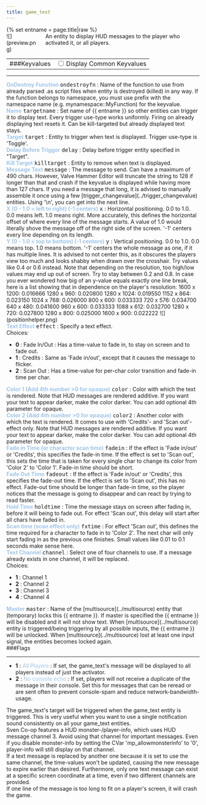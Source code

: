 ```yaml
---
title: game_text
---
```

<div>{% set entname = page.title|raw %}</div>
<div class="container previewimg">
<div class="columns">
<div class="imagepadding column col-auto" markdown="1">![](preview.png)</div>
<div class="column entityentry" markdown="1">An entity to display HUD messages to the player who activated it, or all players.</div>
</div>
</div>
<div>
<table class="titletable">
<tbody>
<tr>
<td markdown="1">###Keyvalues</td>
<td class="titletablecheck" id="checkboxandlabel"><input type="checkbox" id="displaycommon"><label for="displaycommon"> Display Common Keyvalues</label></input></td>
</tr>
</tbody>
</table>
<hr>
<div class="entityentry commonkeys-checkbox" markdown="1">
<span style="color:#9fc5e8;"><b>OnDestroy Function</b></span> <kbd  class="tooltip" data-tooltip="string">ondestroyfn</kbd> :
Name of the function to use from already parsed .as script files when entity is destroyed (killed) in any way. If the function belongs to namespace, you must use prefix with the namespace name (e.g. mynamespace::MyFunction) for the keyvalue.
</div>
<div class="entityentry commonkeys-checkbox" markdown="1">
<span style="color:#9fc5e8;"><b>Name</b></span> <kbd  class="tooltip" data-tooltip="target_source">targetname</kbd> :
Set name of {{ entname }} so other entities can trigger it to display text. Every trigger use-type works uniformly. Firing on already displaying text resets it. Can be kill-targeted but already displayed text stays.
</div>
<div class="entityentry commonkeys-checkbox" markdown="1">
<span style="color:#9fc5e8;"><b>Target</b></span> <kbd  class="tooltip" data-tooltip="target_destination">target</kbd> :
Entity to trigger when text is displayed. Trigger use-type is 'Toggle'.
</div>
<div class="entityentry commonkeys-checkbox" markdown="1">
<span style="color:#9fc5e8;"><b>Delay Before Trigger</b></span> <kbd  class="tooltip" data-tooltip="string">delay</kbd> :
Delay before trigger entity specified in "Target".
</div>
<div class="entityentry commonkeys-checkbox" markdown="1">
<span style="color:#9fc5e8;"><b>Kill Target</b></span> <kbd  class="tooltip" data-tooltip="target_destination">killtarget</kbd> :
Entity to remove when text is displayed.
</div>
<div class="entityentry" markdown="1">
<span style="color:#9fc5e8;"><b>Message Text</b></span> <kbd  class="tooltip" data-tooltip="string">message</kbd> :
The message to send. Can have a maximum of 490 chars. However, Valve Hammer Editor will truncate the string to 128 if longer than that and crash if the keyvalue is displayed while having more than 127 chars. If you need a message that long, it is advised to manually assemble it once using a few [trigger_changevalue](../trigger_changevalue) entities. Using '\n', you can get into the next line.
</div>
<div class="entityentry" markdown="1">
<span style="color:#9fc5e8;"><b>X (0 - 1.0 = left to right) (-1 centers)</b></span> <kbd  class="tooltip" data-tooltip="string">x</kbd> :
Horizontal positioning. 0.0 to 1.0. 0.0 means left. 1.0 means right. More accurately, this defines the horizontal offset of where every line of the message starts. A value of 1.0 would literally shove the message off of the right side of the screen. '-1' centers every line depending on its length.
</div>
<div class="entityentry" markdown="1">
<span style="color:#9fc5e8;"><b>Y (0 - 1.0 = top to bottom) (-1 centers)</b></span> <kbd  class="tooltip" data-tooltip="string">y</kbd> :
Vertical positioning. 0.0 to 1.0. 0.0 means top. 1.0 means bottom. '-1' centers the whole message as one, if it has multiple lines. It is advised to not center this, as it obscures the players view too much and looks shabby when drawn over the crosshair. Try values like 0.4 or 0.6 instead. Note that depending on the resolution, too high/low values may end up out of screen. Try to stay between 0.2 and 0.8. In case you ever wondered how big of an y-value equals exactly one line break, here is a list showing that in dependence on the player's resolution:
1600 x 1200: 0.016666
1280 x 960: 0.020800
1280 x 1024: 0.019550
1152 x 864: 0.023150
1024 x 768: 0.026000
800 x 600: 0.033333
720 x 576: 0.034700
640 x 480: 0.041600
960 x 600: 0.033333
1088 x 612: 0.032700
1280 x 720: 0.027800
1280 x 800: 0.025000
1600 x 900: 0.022222
![](positionhelper.png)
</div>
<div class="entityentry" markdown="1">
<span style="color:#9fc5e8;"><b>Text Effect</b></span> <kbd  class="tooltip" data-tooltip="Choices">effect</kbd> :
Specify a text effect.
<div class="accordion">
<input type="checkbox" id="accordion-1" name="accordion-checkbox" hidden>
<label class="accordion-header" for="accordion-1">
<i class="icon icon-arrow-right mr-1"></i>
Choices:
</label>
<div class="accordion-body">
<ul>
<li><b>0 </b> : Fade In/Out : Has a time-value to fade in, to stay on screen and to fade out.</li>
<li><b>1 </b> : Credits : Same as 'Fade in/out', except that it causes the message to flicker.</li>
<li><b>2 </b> : Scan Out : Has a time-value for per-char color transition and fade-in time per char.</li>
</ul>
</div>
</div>
</div>
<div class="entityentry" markdown="1">
<span style="color:#9fc5e8;"><b>Color 1 (Add 4th number >0 for opaque)</b></span> <kbd  class="tooltip" data-tooltip="color255">color</kbd> :
Color with which the text is rendered. Note that HUD messages are rendered additive. If you want your text to appear darker, make the color darker. You can add optional 4th parameter for opaque.
</div>
<div class="entityentry" markdown="1">
<span style="color:#9fc5e8;"><b>Color 2 (Add 4th number >0 for opaque)</b></span> <kbd  class="tooltip" data-tooltip="color255">color2</kbd> :
Another color with which the text is rendered. It comes to use with 'Credits'- and 'Scan out'-effect only. Note that HUD messages are rendered additive. If you want your text to appear darker, make the color darker. You can add optional 4th parameter for opaque.
</div>
<div class="entityentry" markdown="1">
<span style="color:#9fc5e8;"><b>Fade in Time (or character scan time)</b></span> <kbd  class="tooltip" data-tooltip="string">fadein</kbd> :
If the effect is 'Fade in/out' or 'Credits', this specifies the fade-in time. If the effect is set to 'Scan out', this sets the time that is taken for every single char to change its color from 'Color 2' to 'Color 1'. Fade-in time should be short.
</div>
<div class="entityentry" markdown="1">
<span style="color:#9fc5e8;"><b>Fade Out Time</b></span> <kbd  class="tooltip" data-tooltip="string">fadeout</kbd> :
If the effect is 'Fade in/out' or 'Credits', this specifies the fade-out time. If the effect is set to 'Scan out', this has no effect. Fade-out time should be longer than fade-in time, so the player notices that the message is going to disappear and can react by trying to read faster.
</div>
<div class="entityentry" markdown="1">
<span style="color:#9fc5e8;"><b>Hold Time</b></span> <kbd  class="tooltip" data-tooltip="string">holdtime</kbd> :
Time the message stays on screen after fading in, before it will being to fade out. For effect 'Scan out', this delay will start after all chars have faded in.
</div>
<div class="entityentry" markdown="1">
<span style="color:#9fc5e8;"><b>Scan time (scan effect only)</b></span> <kbd  class="tooltip" data-tooltip="string">fxtime</kbd> :
For effect 'Scan out', this defines the time required for a character to fade in to 'Color 2'. The next char will only start fading in as the previous one finishes. Small values like 0.01 to 0.1 seconds make sense here.
</div>
<div class="entityentry" markdown="1">
<span style="color:#9fc5e8;"><b>Text Channel</b></span> <kbd  class="tooltip" data-tooltip="choices">channel</kbd> :
Select one of four channels to use. If a message already exists in one channel, it will be replaced.
<div class="accordion">
<input type="checkbox" id="accordion-2" name="accordion-checkbox" hidden>
<label class="accordion-header" for="accordion-2">
<i class="icon icon-arrow-right mr-1"></i>
Choices:
</label>
<div class="accordion-body">
<ul>
<li><b>1 </b> : Channel 1</li>
<li><b>2 </b> : Channel 2</li>
<li><b>3 </b> : Channel 3</li>
<li><b>4 </b> : Channel 4</li>
</ul>
</div>
</div>
</div>
<div class="entityentry commonkeys-checkbox" markdown="1">
<span style="color:#9fc5e8;"><b>Master</b></span> <kbd  class="tooltip" data-tooltip="string">master</kbd> :
Name of the [multisource](../multisource) entity that (temporary) locks this {{ entname }}. If master is specified the {{ entname }} will be disabled and it will not show text. When [multisource](../multisource) entity is triggered/being triggering by all possible inputs, the {{ entname }} will be unlocked. When [multisource](../multisource) lost at least one input signal, the entities becomes locked again.
</div>
</div>
###Flags
<hr>
<div class="entityflags">
<ul>
<li class="imagepadding" markdown="1"><b>1</b> : <span style="color:#9fc5e8;">All Players</span> : If set, the game_text's message will be displayed to all players instead of just the activator.</li>
<li class="imagepadding" markdown="1"><b>2</b> : <span style="color:#9fc5e8;">No console echo</span> : If set, players will not receive a duplicate of the message in their console. Set this for messages that can be reread or are sent often to prevent console-spam and reduce network-bandwidth-usage.</li>
</ul>
</div>
<div class="notices blue" markdown="1">The game_text's target will be triggered when the game_text entity is triggered. This is very useful when you want to use a single notification sound consistently on all your game_text entities.</div>
<div class="notices blue" markdown="1">Sven Co-op features a HUD monster-/player-info, which uses HUD message channel 3. Avoid using that channel for important messages. Even if you disable monster-info by setting the CVar 'mp_allowmonsterinfo' to '0', player-info will still display on that channel.</div>
<div class="notices red" markdown="1">If a text message is replaced by another one because it is set to use the same channel, the time-values won't be updated, causing the new message to expire earlier than desired. Furthermore, only one text message can exist at a specific screen coordinate at a time, even if two different channels are provided.</div>
<div class="notices red" markdown="1">If one line of the message is too long to fit on a player's screen, it will crash the game.</div>
